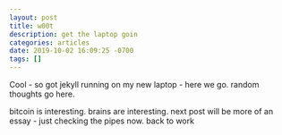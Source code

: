 ```yaml
---
layout: post
title: w00t
description: get the laptop goin
categories: articles
date: 2019-10-02 16:09:25 -0700
tags: []
---
```

Cool - so got jekyll running on my new laptop - here we go.
random thoughts go here.

bitcoin is interesting. brains are interesting.
next post will be more of an essay - just checking the pipes now.
back to work
